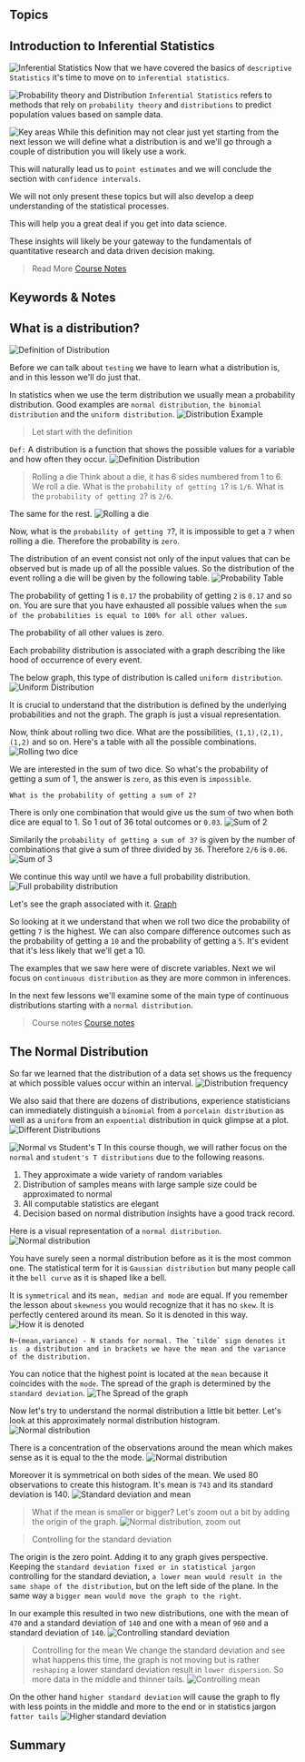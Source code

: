 ## Topics

## Introduction to Inferential Statistics

![Inferential Statistics](./imgs/inferential_statistics.png)
Now that we have covered the basics of `descriptive Statistics` it's time to move on to `inferential statistics`.

![Probability theory and Distribution](./imgs/pro_dist.png)
`Inferential Statistics` refers to methods that rely on `probability theory` and `distributions` to predict population values based on sample data.

![Key areas](./imgs/key_topics.png)
While this definition may not clear just yet starting from the next lesson we will define what a distribution is and we'll go through a couple of distribution you will likely use a work.

This will naturally lead us to `point estimates` and we will conclude the section with `confidence intervals`.

We will not only present these topics but will also develop a deep understanding of the statistical processes.

This will help you a great deal if you get into data science.

These insights will likely be your gateway to the fundamentals of quantitative research and data driven decision making.

> Read More
> [Course Notes](./imgs/027%20Course-notes-inferential-statistics.pdf)

## Keywords & Notes

## What is a distribution?

![Definition of Distribution](./imgs/distribution.png)

Before we can talk about `testing` we have to learn what a distribution is, and in this lesson we'll do just that.

In statistics when we use the term distribution we usually mean a probability distribution. Good examples are `normal distribution`, `the binomial distribution` and the `uniform distribution`.
![Distribution Example](./imgs/distribution_example.png)

> Let start with the definition

`Def:` A distribution is a function that shows the possible values for a variable and how often they occur.
![Definition Distribution](./imgs/def_dist.png)

> Rolling a die
> Think about a die, it has 6 sides numbered from 1 to 6. We roll a die. What is the `probability of getting 1`? is `1/6`. What is the `probability of getting 2`? is `2/6`.

The same for the rest.
![Rolling a die](./imgs/rolling_die.png)

Now, what is the `probability of getting 7`?, it is impossible to get a `7` when rolling a die. Therefore the probability is `zero`.

The distribution of an event consist not only of the input values that can be observed but is made up of all the possible values. So the distribution of the event rolling a die will be given by the following table.
![Probability Table](./imgs/probability.png)

The probability of getting 1 is `0.17` the probability of getting `2` is `0.17` and so on. You are sure that you have exhausted all possible values when the `sum of the probabilities is equal to 100% for all other values`.

The probability of all other values is zero.

Each probability distribution is associated with a graph describing the like hood of occurrence of every event.

The below graph, this type of distribution is called `uniform distribution`.
![Uniform Distribution](./imgs/uniform_distirubion.png)

It is crucial to understand that the distribution is defined by the underlying probabilities and not the graph. The graph is just a visual representation.

Now, think about rolling two dice. What are the possibilities, `(1,1),(2,1), (1,2)` and so on. Here's a table with all the possible combinations.
![Rolling two dice](./imgs/rolling_two_dice.png)

We are interested in the sum of two dice. So what's the probability of getting a sum of 1, the answer is `zero`, as this even is `impossible`.

`What is the probability of getting a sum of 2?`

There is only one combination that would give us the sum of two when both dice are equal to 1. So 1 out of 36 total outcomes or `0.03`.
![Sum of 2](./imgs/sum_2.png)

Similarily the `probability of getting a sum of 3?` is given by the number of combinations that give a sum of three divided by `36`. Therefore `2/6` is `0.06`.
![Sum of 3](./imgs/sum_3.png)

We continue this way until we have a full probability distribution.
![Full probability distribution](./imgs/full.png)

Let's see the graph associated with it.
[Graph](./imgs/graph.png)

So looking at it we understand that when we roll two dice the probability of getting `7` is the highest. We can also compare difference outcomes such as the probability of getting a `10` and the probability of getting a `5`. It's evident that it's less likely that we'll get a 10.

The examples that we saw here were of discrete variables. Next we wil focus on `continuous distribution` as they are more common in inferences.

In the next few lessons we'll examine some of the main type of continuous distributions starting with a `normal distribution`.

> Course notes
> [Course notes](./imgs/028%20Course-notes-inferential-statistics.pdf)

## The Normal Distribution

So far we learned that the distribution of a data set shows us the frequency at which possible values occur within an interval.
![Distribution frequency](./imgs/Dis_frequency.png)

We also said that there are dozens of distributions, experience statisticians can immediately distinguish a `binomial` from a `porcelain distribution` as well as a `uniform` from an `expoential` distribution in quick glimpse at a plot.
![Different Distributions](./imgs/distributions.png)

![Normal vs Student's T](./imgs/normal_t_distribution.png)
In this course though, we will rather focus on the `normal` and `student's T distributions` due to the following reasons.

1. They approximate a wide variety of random variables
2. Distribution of samples means with large sample size could be approximated to normal
3. All computable statistics are elegant
4. Decision based on normal distribution insights have a good track record.

Here is a visual representation of a `normal distribution`.
![Normal distribution](./imgs/normal_dist.png)

You have surely seen a normal distribution before as it is the most common one. The statistical term for it is `Gaussian distribution` but many people call it the `bell curve` as it is shaped like a bell.

It is `symmetrical` and its `mean, median and mode` are equal. If you remember the lesson about `skewness` you would recognize that it has no `skew`. It is perfectly centered around its mean. So it is denoted in this way.
![How it is denoted](./imgs/norma_distribution.png)

```
N~(mean,variance) - N stands for normal. The `tilde` sign denotes it is  a distribution and in brackets we have the mean and the variance of the distribution.
```

You can notice that the highest point is located at the `mean` because it coincides with the `mode`. The spread of the graph is determined by the `standard deviation`.
![The Spread of the graph](./imgs/n_sd.png)

Now let's try to understand the normal distribution a little bit better. Let's look at this approximately normal distribution histogram.
![Normal distribution](./imgs/normal_distribution_graph.png)

There is a concentration of the observations around the mean which makes sense as it is equal to the the mode.
![Normal distribution](./imgs/mean_nd.png)

Moreover it is symmetrical on both sides of the mean. We used 80 observations to create this histogram. It's mean is `743` and its standard deviation is 140.
![Standard deviation and mean](./imgs/mean_sd.png)

> What if the mean is smaller or bigger?
Let's zoom out a bit by adding the origin of the graph.
![Normal distribution, zoom out](./imgs/nd_zoom_out.png)

> Controlling for the standard deviation

The origin is the zero point. Adding it to any graph gives perspective. Keeping the `standard deviation fixed or in statistical jargon` controlling for the standard deviation, `a lower mean would result in the same shape of the distribution`, but on the left side of the plane. In the same way a `bigger mean would move the graph to the right`.

In our example this resulted in two new distributions, one with the mean of `470` and a standard deviation of `140` and one with a mean of `960` and a standard deviation of `140`.
![Controlling standard deviation](./imgs/controlling_sd.png)

> Controlling for the mean 
We change the standard deviation and see what happens this time, the graph is not moving but is rather `reshaping` a lower standard deviation result in `lower dispersion`. So more data in the middle and thinner tails.
![Controlling mean](./imgs/controling_mean.png)

On the other hand  `higher standard deviation` will cause the graph to fly with less points in the middle and more to the end or in statistics jargon `fatter tails`
![Higher standard deviation](./imgs/lower_sd.png)













## Summary
